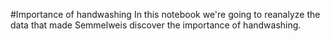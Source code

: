 #Importance of handwashing
In this notebook we're going to reanalyze the data that made Semmelweis discover the importance of handwashing.

